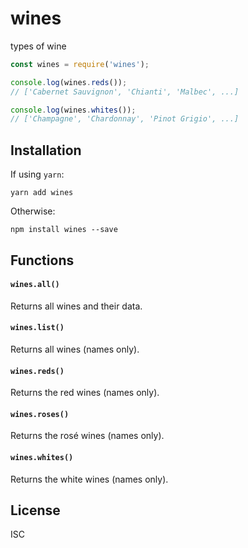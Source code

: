 # wines

types of wine

```javascript
const wines = require('wines');

console.log(wines.reds());
// ['Cabernet Sauvignon', 'Chianti', 'Malbec', ...]

console.log(wines.whites());
// ['Champagne', 'Chardonnay', 'Pinot Grigio', ...]
```

## Installation

If using `yarn`:
```
yarn add wines
```

Otherwise:
```
npm install wines --save
```

## Functions

#### `wines.all()`

Returns all wines and their data.

#### `wines.list()`

Returns all wines (names only).

#### `wines.reds()`

Returns the red wines (names only).

#### `wines.roses()`

Returns the rosé wines (names only).

#### `wines.whites()`

Returns the white wines (names only).

## License

ISC
